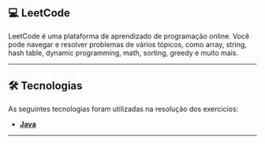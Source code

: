 ## 💻 LeetCode

LeetCode é uma plataforma de aprendizado de programação online. Você pode navegar e resolver problemas de vários tópicos, como array, string, hash table, dynamic programming, math, sorting, greedy e muito mais.

---

## 🛠 Tecnologias

As seguintes tecnologias foram utilizadas na resolução dos exercicios:

- **[Java](https://www.oracle.com/java)**

---
